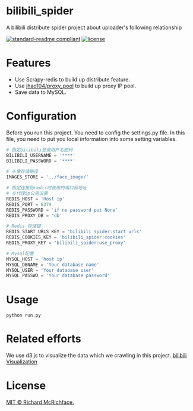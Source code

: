 # bilibili_spider
A bilibili distribute spider project about uploader's following relationship

[![standard-readme compliant](https://img.shields.io/badge/readme%20style-standard-brightgreen.svg?style=flat-square)](https://github.com/RichardLitt/standard-readme)
[![license](https://img.shields.io/github/license/:user/:repo.svg)](https://github.com/llllhy/bilibili_spider/blob/master/LICENSE)

# Features
 - Use Scrapy-redis to build up distribute feature.
 - Use [jhao104/proxy_pool]("https://github.com/jhao104/proxy_pool") to build up proxy IP pool.
 - Save data to MySQL.

# Configuration
Before you run this project. You need to config the settings.py file.
In this file, you need to put you local information into some setting variables.  
```python
# 指定bilibili登录用户名密码
BILIBILI_USERNAME = '****'
BILIBILI_PASSWORD = '****'

# 头像存储路径
IMAGES_STORE = '../face_image/'

# 指定连接到redis时使用的端口和地址
# 与代理ip公用设置
REDIS_HOST = 'Host ip'
REDIS_PORT = 6379
REDIS_PASSWORD = 'if no password put None'
REDIS_PROXY_DB = 'db'

# Redis 存储键 
REDIS_START_URLS_KEY = 'bilibili_spider:start_urls'
REDIS_COOKIES_KEY = 'bilibili_spider:cookies'
REDIS_PROXY_KEY = 'bilibili_spider:use_proxy'

# Mysql配置
MYSQL_HOST = 'host ip'
MYSQL_DBNAME = 'Your database name'
MYSQL_USER = 'Your database user'
MYSQL_PASSWD = 'Your database password'
```
# Usage
```shell script
python run.py
```

# Related efforts

We use d3.js to visualize the data which we crawling in this project.
[bilibili Visualization]("default")
# License

[MIT © Richard McRichface.](../LICENSE)